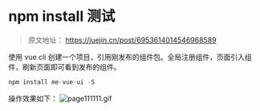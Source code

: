 # npm install 测试

> 原文地址： <https://juejin.cn/post/6953614014546968589>

使用 vue cli 创建一个项目，引用刚发布的组件包。全局注册组件，页面引入组件，刷新页面即可看到发布的组件。

```js
npm install me-vue-ui -S
```

操作效果如下：
![page111111.gif](https://p3-juejin.byteimg.com/tos-cn-i-k3u1fbpfcp/aaae1a71e987475f90c218447e7a6a91~tplv-k3u1fbpfcp-watermark.image)
